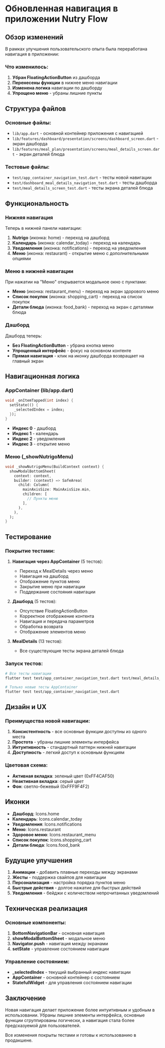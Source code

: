 # Обновленная навигация в приложении Nutry Flow

## Обзор изменений

В рамках улучшения пользовательского опыта была переработана навигация в приложении:

### Что изменилось:

1. **Убран FloatingActionButton** из дашборда
2. **Перенесены функции** в нижнее меню навигации
3. **Изменена логика** навигации по дашборду
4. **Упрощено меню** - убраны лишние пункты

## Структура файлов

### Основные файлы:
- `lib/app.dart` - основной контейнер приложения с навигацией
- `lib/features/dashboard/presentation/screens/dashboard_screen.dart` - экран дашборда
- `lib/features/meal_plan/presentation/screens/meal_details_screen.dart` - экран деталей блюда

### Тестовые файлы:
- `test/app_container_navigation_test.dart` - тесты новой навигации
- `test/dashboard_meal_details_navigation_test.dart` - тесты дашборда
- `test/meal_details_screen_test.dart` - тесты экрана деталей блюда

## Функциональность

### Нижняя навигация

Теперь в нижней панели навигации:
1. **Nutrigo** (иконка: home) - переход на дашборд
2. **Календарь** (иконка: calendar_today) - переход на календарь
3. **Уведомления** (иконка: notifications) - переход на уведомления
4. **Меню** (иконка: restaurant) - открытие меню с дополнительными опциями

### Меню в нижней навигации

При нажатии на "Меню" открывается модальное окно с пунктами:
- **Меню** (иконка: restaurant_menu) - переход на экран здорового меню
- **Список покупок** (иконка: shopping_cart) - переход на список покупок
- **Детали блюда** (иконка: food_bank) - переход на экран с деталями блюда

### Дашборд

Дашборд теперь:
- **Без FloatingActionButton** - убрана кнопка меню
- **Упрощенный интерфейс** - фокус на основном контенте
- **Прямая навигация** - клик на иконку дашборда возвращает на главный экран

## Навигационная логика

### AppContainer (lib/app.dart)

```dart
void _onItemTapped(int index) {
  setState(() {
    _selectedIndex = index;
  });
}
```

- **Индекс 0** - дашборд
- **Индекс 1** - календарь  
- **Индекс 2** - уведомления
- **Индекс 3** - открытие меню

### Меню (_showNutrigoMenu)

```dart
void _showNutrigoMenu(BuildContext context) {
  showModalBottomSheet(
    context: context,
    builder: (context) => SafeArea(
      child: Column(
        mainAxisSize: MainAxisSize.min,
        children: [
          // Пункты меню
        ],
      ),
    ),
  );
}
```

## Тестирование

### Покрытие тестами:

1. **Навигация через AppContainer** (5 тестов):
   - Переход к MealDetails через меню
   - Навигация на дашборд
   - Отображение пунктов меню
   - Закрытие меню при навигации
   - Поддержание состояния навигации

2. **Дашборд** (5 тестов):
   - Отсутствие FloatingActionButton
   - Корректное отображение контента
   - Навигация и передача параметров
   - Обработка возврата
   - Отображение элементов меню

3. **MealDetails** (13 тестов):
   - Все существующие тесты экрана деталей блюда

### Запуск тестов:

```bash
# Все тесты навигации
flutter test test/app_container_navigation_test.dart test/meal_details_screen_test.dart test/dashboard_meal_details_navigation_test.dart

# Только новые тесты AppContainer
flutter test test/app_container_navigation_test.dart
```

## Дизайн и UX

### Преимущества новой навигации:

1. **Консистентность** - все основные функции доступны из одного места
2. **Простота** - убраны лишние элементы интерфейса
3. **Интуитивность** - стандартный паттерн нижней навигации
4. **Доступность** - легкий доступ к основным функциям

### Цветовая схема:

- **Активная вкладка**: зеленый цвет (0xFF4CAF50)
- **Неактивная вкладка**: серый цвет
- **Фон**: светло-бежевый (0xFFF9F4F2)

## Иконки

- **Дашборд**: Icons.home
- **Календарь**: Icons.calendar_today  
- **Уведомления**: Icons.notifications
- **Меню**: Icons.restaurant
- **Здоровое меню**: Icons.restaurant_menu
- **Список покупок**: Icons.shopping_cart
- **Детали блюда**: Icons.food_bank

## Будущие улучшения

1. **Анимации** - добавить плавные переходы между экранами
2. **Жесты** - поддержка свайпов для навигации
3. **Персонализация** - настройка порядка пунктов меню
4. **Быстрые действия** - долгое нажатие для быстрых действий
5. **Уведомления** - бейджи с количеством непрочитанных уведомлений

## Техническая реализация

### Основные компоненты:

1. **BottomNavigationBar** - основная навигация
2. **showModalBottomSheet** - модальное меню
3. **Navigator.push** - навигация между экранами
4. **setState** - управление состоянием навигации

### Управление состоянием:

- **_selectedIndex** - текущий выбранный индекс навигации
- **AppContainer** - основной контейнер с состоянием
- **StatefulWidget** - для управления состоянием навигации

## Заключение

Новая навигация делает приложение более интуитивным и удобным в использовании. Убраны лишние элементы интерфейса, основные функции сгруппированы логически, а навигация стала более предсказуемой для пользователей.

Все изменения покрыты тестами и готовы к использованию в продакшене. 